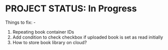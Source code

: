 # PROJECT STATUS: In Progress

Things to fix: -
1. Repeating book container IDs
2. Add condition to check checkbox if uploaded book is set as read initially
3. How to store book library on cloud?